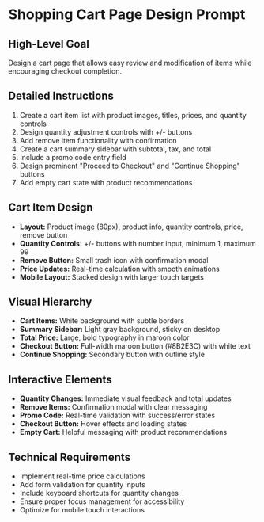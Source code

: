 # Shopping Cart Page Design Prompt

## High-Level Goal
Design a cart page that allows easy review and modification of items while encouraging checkout completion.

## Detailed Instructions
1. Create a cart item list with product images, titles, prices, and quantity controls
2. Design quantity adjustment controls with +/- buttons
3. Add remove item functionality with confirmation
4. Create a cart summary sidebar with subtotal, tax, and total
5. Include a promo code entry field
6. Design prominent "Proceed to Checkout" and "Continue Shopping" buttons
7. Add empty cart state with product recommendations

## Cart Item Design
- **Layout:** Product image (80px), product info, quantity controls, price, remove button
- **Quantity Controls:** +/- buttons with number input, minimum 1, maximum 99
- **Remove Button:** Small trash icon with confirmation modal
- **Price Updates:** Real-time calculation with smooth animations
- **Mobile Layout:** Stacked design with larger touch targets

## Visual Hierarchy
- **Cart Items:** White background with subtle borders
- **Summary Sidebar:** Light gray background, sticky on desktop
- **Total Price:** Large, bold typography in maroon color
- **Checkout Button:** Full-width maroon button (#8B2E3C) with white text
- **Continue Shopping:** Secondary button with outline style

## Interactive Elements
- **Quantity Changes:** Immediate visual feedback and total updates
- **Remove Items:** Confirmation modal with clear messaging
- **Promo Code:** Real-time validation with success/error states
- **Checkout Button:** Hover effects and loading states
- **Empty Cart:** Helpful messaging with product recommendations

## Technical Requirements
- Implement real-time price calculations
- Add form validation for quantity inputs
- Include keyboard shortcuts for quantity changes
- Ensure proper focus management for accessibility
- Optimize for mobile touch interactions
